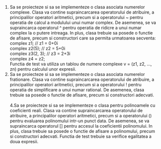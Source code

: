<ol>
<li> Sa se proiecteze si sa se implementeze o clasa asociata numerelor complexe. Clasa va
contine supraincarcarea operatorului de atribuire, a principalilor operatori aritmetici,
precum si a operatorului ~ pentru operatia de calcul a modulului unui numar complex. De
asemenea, se va supraincarca operatorul ^ pentru operatia de ridicre a unui numar
complex la o putere intreaga. In plus, clasa trebuie sa posede o functie de afisare, precum
si constructori care sa permita urmatoarea secventa:<br>
complex z1; // z1 = 0+0i<br>
complex z2(5); // z2 = 5+0i<br>
complex z3(2, 3); // z3 = 2+3i<br>
complex z4 = z2;<br>
Functia de test va utiliza un tablou de numere complexe v = (z1, z2, ..., zn) pentru
calculul unor expresii.<br> </li>
<li> Sa se proiecteze si sa se implementeze o clasa asociata numerelor frationare. Clasa va
contine supraincarcarea operatorului de atribuire, a principalilor operatori aritmetici,
precum si a operatorului ! pentru operatia de simplificare a unui numar rational. De
asemenea, clasa trebuie sa posede o functie de afisare, precum si constructori adecvati. </li><br>
4.Sa se proiecteze si sa se implementeze o clasa pentru polinoamele cu coeficienti reali.
Clasa va contine supraincarcarea operatorului de atribuire, a principalilor operatori
aritmetici, precum si a operatorului () pentru evaluarea polinomului intr-un punct data.
De asemenea, se va supraincarca operatorul [] pentru accesul la coeficientii polinomului.
In plus, clasa trebuie sa posede o functie de afisare a polinomului, precum si constructori
adecvati. Functia de test trebuie sa verifice egalitatea a doua expresii. </li></ol>
